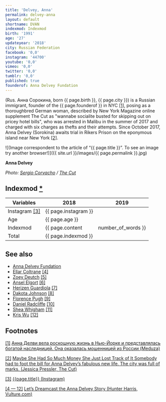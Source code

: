 ```yaml
---
title: 'Delvey, Anna'
permalink: delvey-anna
layout: default
shortname: DVAN
indexmod: Indexmod
birth: '1991'
age: '27'
updateyear: '2018'
city: Russian Federation
facebook: '0,0'
instagram: '44700'
youtube: '0,0'
vimeo: '0,0'
twitter: '0,0'
tumblr: '0,0'
published: true
founderof: Anna Delvey Fundation
---
```


(Rus. Анна Сорокина, born {{ page.birth }}, {{ page.city }}) is a Russian immigrant, founder of the {{ page.founderof }} in NYC <span id="a1">[\[1\]](#f1)</span>, posing as a thoroughbred German woman, described by New York Magazine online supplement The Cut as "wannabe socialite busted for skipping out on pricey hotel bills", who was arrested in Malibu in the summer of 2017 and charged with six charges as thefts and their attempts. Since October 2017, Anna Delvey (Sorokina) awaits trial in Rikers Prison on the eponymous island near New York <span id="a2">[\[2\]](#f2)</span>.

![(Image correspondent to the article of “{{ page.title }}”. To see an image try another browser!)]({{ site.url }}/images/{{ page.permalink }}.jpg)

**Anna Delvey**

*Photo: [Sergio Corvacho](corvacho-sergio) / [The Cut](https://www.thecut.com/2018/05/how-anna-delvey-tricked-new-york.html)*

## Indexmod [*](indexmod)

|Variables|2018|2019|
|-|-|-|
|Instagram <span id="a3">[\[3\]](#f3)</span>|{{ page.instagram }}||
|Age|{{ page.age }}||
|Indexmod|{{ page.content | number_of_words }}||
|Total|{{ page.indexmod }}||

## See also

+ [Anna Delvey Fundation](anna-delvey-fundation)
+ [Ellar Coltrane](coltrane-ellar) <span id="a4">[\[4\]](#f4)</span>
+ [Zoey Deutch](deutch-zoey) <span id="a4">[\[5\]](#f4)</span>
+ [Ansel Elgort](elgort-ansel) <span id="a4">[\[6\]](#f4)</span>
+ [Herizen Guardiola](guardiola-herizen) <span id="a4">[\[7\]](#f4)</span>
+ [Dakota Johnson](johnson-dakota) <span id="a4">[\[8\]](#f4)</span>
+ [Florence Pugh](pugh-florence) <span id="a4">[\[9\]](#f4)</span>
+ [Daniel Radcliffe](radcliffe-daniel) <span id="a4">[\[10\]](#f4)</span>
+ [Shea Whigham](whigham-shea) <span id="a4">[\[11\]](#f4)</span>
+ [Kris Wu](wu-kris) <span id="a4">[\[12\]](#f4)</span>

## Footnotes

[[1]](#a1) <span id="f1"></span> [Анна Делви вела роскошную жизнь в Нью-Йорке и представлялась богатой наследницей. Она оказалась мошенницей из России (Meduza)](https://meduza.io/feature/2018/06/03/anna-delvi-vela-roskoshnuyu-zhizn-v-nyu-yorke-sredi-znamenitostey-i-predstavlyalas-bogatoy-naslednitsey-ona-okazalas-moshennitsey-iz-rossii)

[[2]](#a2) <span id="f2"></span> [Maybe She Had So Much Money She Just Lost Track of It Somebody had to foot the bill for Anna Delvey’s fabulous new life. The city was full of marks. (Jessica Pressler, The Cut)](https://www.thecut.com/2018/05/how-anna-delvey-tricked-new-york.html)

[[3]](#a3) <span id="f3"></span> [{{page.title}} (Instagram)](https://www.instagram.com/annadlvv/?utm_source=ig_embed)

[[4 — 12]](#a4) <span id="f4"></span> [Let’s Dreamcast the Anna Delvey Story (Hunter Harris, Vulture.com)](http://www.vulture.com/2018/05/anna-delvey-scammer-movie-dream-cast.html)
